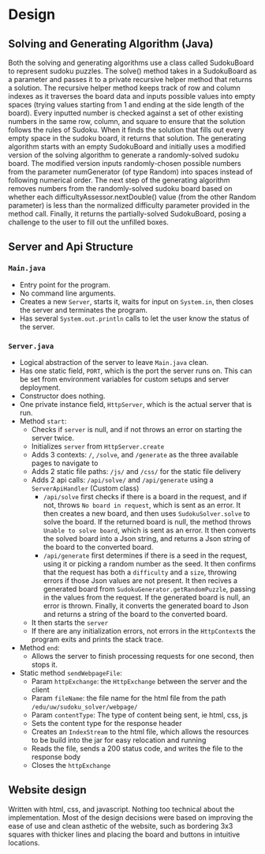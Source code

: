 # Design
## Solving and Generating Algorithm (Java)
Both the solving and generating algorithms use a class called SudokuBoard to represent sudoku puzzles. The solve() method takes in a SudokuBoard as a parameter and passes it to a private recursive helper method that returns a solution. The recursive helper method keeps track of row and column indexes as it traverses the board data and inputs possible values into empty spaces (trying values starting from 1 and ending at the side length of the board). Every inputted number is checked against a set of other existing numbers in the same row, column, and square to ensure that the solution follows the rules of Sudoku. When it finds the solution that fills out every empty space in the sudoku board, it returns that solution. The generating algorithm starts with an empty SudokuBoard and initially uses a modified version of the solving algorithm to generate a randomly-solved sudoku board. The modified version inputs randomly-chosen possible numbers from the parameter numGenerator (of type Random) into spaces instead of following numerical order. The next step of the generating algorithm removes numbers from the randomly-solved sudoku board based on whether each difficultyAssessor.nextDouble() value (from the other Random parameter) is less than the normalized difficulty parameter provided in the method call. Finally, it returns the partially-solved SudokuBoard, posing a challenge to the user to fill out the unfilled boxes.

## Server and Api Structure
### `Main.java`
- Entry point for the program.
- No command line arguments.
- Creates a new `Server`, starts it, waits for input on `System.in`, then closes the server and terminates the program.
- Has several `System.out.println` calls to let the user know the status of the server.

### `Server.java`
- Logical abstraction of the server to leave `Main.java` clean.
- Has one static field, `PORT`, which is the port the server runs on. This can be set from environment variables for custom setups and server deployment.
- Constructor does nothing.
- One private instance field, `HttpServer`, which is the actual server that is run.
- Method `start`:
  - Checks if `server` is null, and if not throws an error on starting the server twice.
  - Initializes `server` from `HttpServer.create`
  - Adds 3 contexts: `/`, `/solve`, and `/generate` as the three available pages to navigate to
  - Adds 2 static file paths: `/js/` and `/css/` for the static file delivery
  - Adds 2 api calls: `/api/solve/` and `/api/generate` using a `ServerApiHandler` (Custom class)
    - `/api/solve` first checks if there is a board in the request, and if not, throws `No board in request`, which is sent as an error. It then creates a new board, and then uses `SudokuSolver.solve` to solve the board. If the returned board is null, the method throws `Unable to solve board`, which is sent as an error. It then converts the solved board into a Json string, and returns a Json string of the board to the converted board.
    - `/api/generate` first determines if there is a seed in the request, using it or picking a random number as the seed. It then confirms that the request has both a `difficulty` and a `size`, throwing errors if those Json values are not present. It then recives a generated board from `SudokuGenerator.getRandomPuzzle`, passing in the values from the request. If the generated board is null, an error is thrown. Finally, it converts the generated board to Json and returns a string of the board to the converted board.
  - It then starts the `server`
  - If there are any initialization errors, not errors in the `HttpContext`s the program exits and prints the stack trace.
- Method `end`:
  - Allows the server to finish processing requests for one second, then stops it.
- Static method `sendWebpageFile`:
  - Param `httpExchange`: the `HttpExchange` between the server and the client
  - Param `fileName`: the file name for the html file from the path `/edu/uw/sudoku_solver/webpage/`
  - Param `contentType`: The type of content being sent, ie html, css, js
  - Sets the content type for the response header
  - Creates an `IndexStream` to the html file, which allows the resources to be build into the jar for easy relocation and running
  - Reads the file, sends a 200 status code, and writes the file to the response body
  - Closes the `httpExchange`
    

## Website design
Written with html, css, and javascript. Nothing too technical about the implementation. Most of the design decisions were based on improving the ease of use and clean asthetic of the website, such as bordering 3x3 squares with thicker lines and placing the board and buttons in intuitive locations. 
